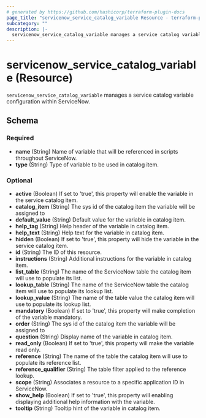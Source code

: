 ```yaml
---
# generated by https://github.com/hashicorp/terraform-plugin-docs
page_title: "servicenow_service_catalog_variable Resource - terraform-provider-servicenow"
subcategory: ""
description: |-
  servicenow_service_catalog_variable manages a service catalog variable configuration within ServiceNow.
---
```


# servicenow_service_catalog_variable (Resource)

`servicenow_service_catalog_variable` manages a service catalog variable configuration within ServiceNow.



<!-- schema generated by tfplugindocs -->
## Schema

### Required

- **name** (String) Name of variable that will be referenced in scripts throughout ServiceNow.
- **type** (String) Type of variable to be used in catalog item.

### Optional

- **active** (Boolean) If set to 'true', this property will enable the variable in the service catalog item.
- **catalog_item** (String) The sys id of the catalog item the variable will be assigned to
- **default_value** (String) Default value for the variable in catalog item.
- **help_tag** (String) Help header of the variable in catalog item.
- **help_text** (String) Help text for the variable in catalog item.
- **hidden** (Boolean) If set to 'true', this property will hide the variable in the service catalog item.
- **id** (String) The ID of this resource.
- **instructions** (String) Additional instructions for the variable in catalog item.
- **list_table** (String) The name of the ServiceNow table the catalog item will use to populate its list.
- **lookup_table** (String) The name of the ServiceNow table the catalog item will use to populate its lookup list.
- **lookup_value** (String) The name of the table value the catalog item will use to populate its lookup list.
- **mandatory** (Boolean) If set to 'true', this property will make completion of the variable mandatory.
- **order** (String) The sys id of the catalog item the variable will be assigned to
- **question** (String) Display name of the variable in catalog item.
- **read_only** (Boolean) If set to 'true', this property will make the variable read only.
- **reference** (String) The name of the table the catalog item will use to populate its reference list.
- **reference_qualifier** (String) The table filter applied to the reference lookup.
- **scope** (String) Associates a resource to a specific application ID in ServiceNow.
- **show_help** (Boolean) If set to 'true', this property will enabling displaying additional help information with the variable.
- **tooltip** (String) Tooltip hint of the variable in catalog item.


